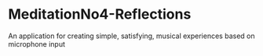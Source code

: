 # MeditationNo4-Reflections
An application for creating simple, satisfying, musical experiences based on microphone input
